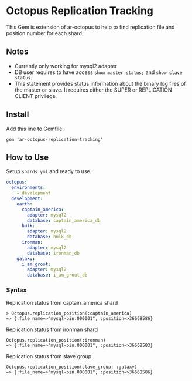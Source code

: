 # Octopus Replication Tracking
This Gem is extension of ar-octopus to help to find replication file and position number for each shard.

## Notes
* Currently only working for mysql2 adapter
* DB user requires to have access `show master status;` and `show slave status;`
* This statement provides status information about the binary log files of the master or slave. It requires either the SUPER or REPLICATION CLIENT privilege.

## Install
Add this line to Gemfile:

    gem 'ar-octopus-replication-tracking'

## How to Use
Setup `shards.yml` and ready to use.

```yaml
octopus:
  environments:
    - development
  development:
    earth:
      captain_america:
        adapter: mysql2
        database: captain_america_db
      hulk:
        adapter: mysql2
        database: hulk_db
      ironman:
        adapter: mysql2
        database: ironman_db
    galaxy:
      i_am_groot:
        adapter: mysql2
        database: i_am_grout_db
```

### Syntax
Replication status from captain_america shard

    > Octopus.replication_position(:captain_america)
    => {:file_name=>"mysql-bin.000001", :position=>36668586}

Replication status from ironman shard

    Octopus.replication_position(:ironman)
    => {:file_name=>"mysql-bin.000001", :position=>36668583}
    
Replication status from slave group

    Octopus.replication_position(slave_group: :galaxy)
    => {:file_name=>"mysql-bin.000001", :position=>36668586}
